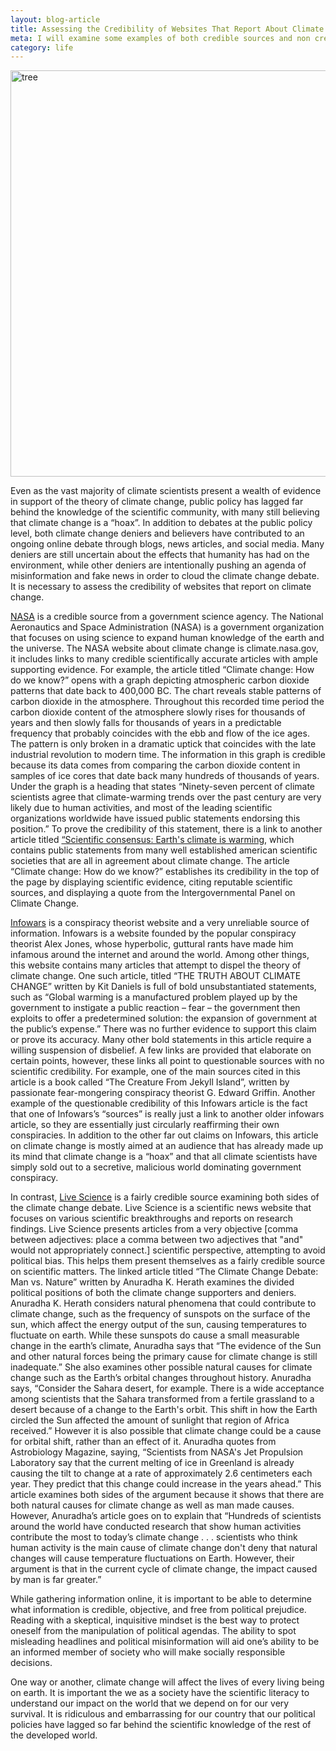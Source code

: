 ```yaml
---
layout: blog-article
title: Assessing the Credibility of Websites That Report About Climate Change
meta: I will examine some examples of both credible sources and non credible internet sources on the issue of climate change.
category: life
---
```


<a data-flickr-embed="true"  href="https://www.flickr.com/photos/149069890@N07/35799008654/in/dateposted-public/" title="tree"><img src="https://farm5.staticflickr.com/4431/35799008654_95901c04c4_b.jpg" width="960" height="650" alt="tree"></a><script async src="//embedr.flickr.com/assets/client-code.js" charset="utf-8"></script>

<p> Even as the vast majority of climate scientists present a wealth of evidence in support of the theory of climate change, public policy has lagged far behind the knowledge of the scientific community, with many still believing that climate change is a “hoax”. In addition to debates at the public policy level, both climate change deniers and believers have contributed to an ongoing online debate through blogs, news articles, and social media. Many deniers are still uncertain about the effects that humanity has had on the environment, while other deniers are intentionally pushing an agenda of misinformation and fake news in order to cloud the climate change debate. It is necessary to assess the credibility of websites that report on climate change.</p>


<p><a class="redlink" href="https://climate.nasa.gov/evidence/">NASA</a> is a credible source from a government science agency.
The National Aeronautics and Space Administration (NASA) is a government organization that focuses on using science to expand human knowledge of the earth and the universe.
The NASA website about climate change is climate.nasa.gov, it includes links to many credible scientifically accurate articles with ample supporting evidence. For example, the article titled “Climate change: How do we know?” opens with a graph depicting atmospheric carbon dioxide patterns that date back to 400,000 BC. The chart reveals stable patterns of carbon dioxide in the atmosphere. Throughout this recorded time period the carbon dioxide content of the atmosphere slowly rises for thousands of years and then slowly falls for thousands of years in a predictable frequency that probably coincides with the ebb and flow of the ice ages. The pattern is only broken in a dramatic uptick that coincides with the late industrial revolution to modern time. The information in this graph is credible because its data comes from comparing the carbon dioxide content in samples of ice cores that date back many hundreds of thousands of years.  Under the graph is a heading that states “Ninety-seven percent of climate scientists agree that climate-warming trends over the past century are very likely due to human activities, and most of the leading scientific organizations worldwide have issued public statements endorsing this position.” To prove the credibility of this statement, there is a link to another article titled <a class="redlink" href="https://climate.nasa.gov/scientific-consensus/">“Scientific consensus: Earth's climate is warming</a>, which contains public statements from many well established american scientific societies that are all in agreement about climate change. The article “Climate change: How do we know?” establishes its credibility in the top of the page by displaying scientific evidence, citing reputable scientific sources, and displaying a quote from the Intergovernmental Panel on Climate Change.</p>

<p><a class="redlink" href="https://www.infowars.com/the-truth-about-climate-change/">Infowars</a> is a conspiracy theorist website and a very unreliable source of information. Infowars is a website founded by the popular conspiracy theorist Alex Jones, whose hyperbolic, guttural rants have made him infamous around the internet and around the world. Among other things, this website contains many articles that attempt to dispel the theory of climate change. One such article, titled “THE TRUTH ABOUT CLIMATE CHANGE” written by Kit Daniels is full of bold unsubstantiated statements, such as  “Global warming is a manufactured problem played up by the government to instigate a public reaction – fear – the government then exploits to offer a predetermined solution: the expansion of government at the public’s expense.” There was no further evidence to support this claim or prove its accuracy. Many other bold statements in this article require a willing suspension of disbelief. A few links are provided that elaborate on certain points, however, these links all point to questionable sources with no scientific credibility. For example, one of the main sources cited in this article is a book called “The Creature From Jekyll Island”, written by passionate fear-mongering conspiracy theorist G. Edward Griffin. Another example of the questionable credibility of this Infowars article is the fact that one of Infowars’s “sources” is really just a link to another older infowars article, so they are essentially just circularly reaffirming their own conspiracies. In addition to the other far out claims on Infowars, this article on climate change is mostly aimed at an audience that has already made up its mind that climate change is a “hoax” and that all climate scientists have simply sold out to a secretive, malicious world dominating government conspiracy.<p/

<p>In contrast, <a class="redlink" href="https://www.livescience.com/16388-climate-change-debate-man-nature.html">Live Science</a> is a fairly credible source examining both sides of the climate change debate. Live Science is a scientific news website that focuses on various scientific breakthroughs and reports on research findings. Live Science presents articles from a very objective [comma between adjectives: place a comma between two adjectives that "and" would not appropriately connect.] scientific perspective, attempting to avoid political bias. This helps them present themselves as a fairly credible source on scientific matters. The linked article titled “The Climate Change Debate: Man vs. Nature” written by Anuradha K. Herath examines the divided political positions of both the climate change supporters and deniers.  Anuradha K. Herath considers natural phenomena that could contribute to climate change, such as the frequency of sunspots on the surface of the sun, which affect the energy output of the sun, causing temperatures to fluctuate on earth. While these sunspots do cause a small measurable change in the earth’s climate, Anuradha says that “The evidence of the Sun and other natural forces being the primary cause for climate change is still inadequate.” She also examines other possible natural causes for climate change such as the Earth’s orbital changes throughout history. Anuradha says,  “Consider the Sahara desert, for example. There is a wide acceptance among scientists that the Sahara transformed from a fertile grassland to a desert because of a change to the Earth's orbit. This shift in how the Earth circled the Sun affected the amount of sunlight that region of Africa received.” However it is also possible that climate change could be a cause for orbital shift, rather than an effect of it. Anuradha quotes from Astrobiology Magazine, saying, “Scientists from NASA's Jet Propulsion Laboratory say that the current melting of ice in Greenland is already causing the tilt to change at a rate of approximately 2.6 centimeters each year. They predict that this change could increase in the years ahead.” This article examines both sides of the argument because it shows that there are both natural causes for climate change as well as man made causes. However, Anuradha’s article goes on to explain that “Hundreds of scientists around the world have conducted research that show human activities contribute the most to today’s climate change . . . scientists who think human activity is the main cause of climate change don't deny that natural changes will cause temperature fluctuations on Earth. However, their argument is that in the current cycle of climate change, the impact caused by man is far greater.”</p>


<p>While gathering information online, it is important to be able to determine what information is credible, objective, and free from political prejudice. Reading with a skeptical, inquisitive mindset is the best way to protect oneself from the manipulation of political agendas. The ability to spot misleading headlines and political misinformation will aid one’s ability to be an informed member of society who will make socially responsible decisions.</p>


<p>One way or another, climate change will affect the lives of every living being on earth. It is important the we as a society have the scientific literacy to understand our impact on the world that we depend on for our very survival. It is ridiculous and embarrassing for our country that our political policies have lagged so far behind the scientific knowledge of the rest of the developed world.</p>